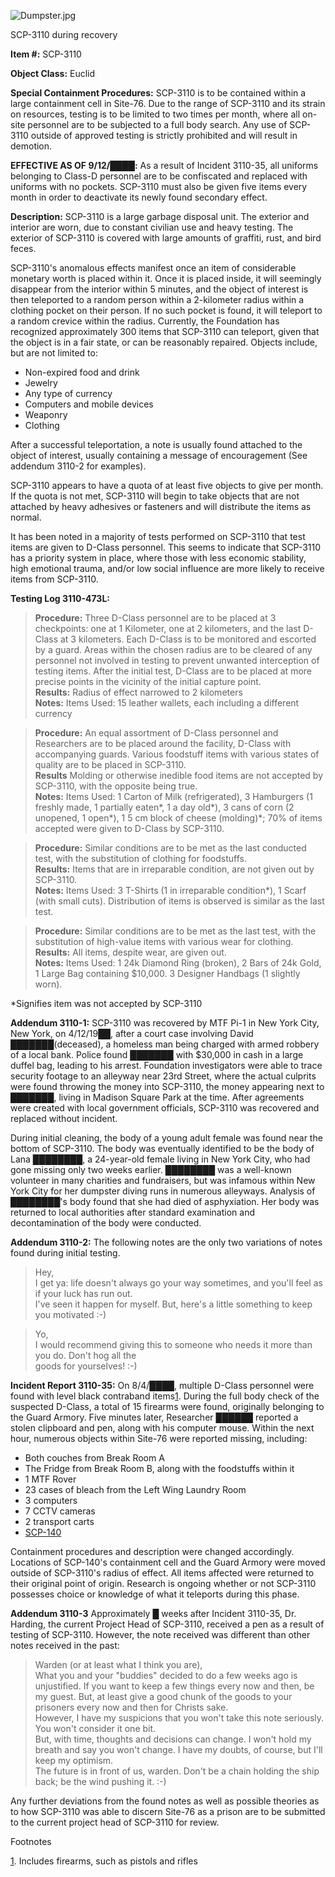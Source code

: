 ![Dumpster.jpg](http://scp-wiki.wdfiles.com/local--files/scp-3110/Dumpster.jpg)

SCP-3110 during recovery

**Item #:** SCP-3110

**Object Class:** Euclid

**Special Containment Procedures:** SCP-3110 is to be contained within a large containment cell in Site-76. Due to the range of SCP-3110 and its strain on resources, testing is to be limited to two times per month, where all on-site personnel are to be subjected to a full body search. Any use of SCP-3110 outside of approved testing is strictly prohibited and will result in demotion.

**EFFECTIVE AS OF 9/12/████:** As a result of Incident 3110-35, all uniforms belonging to Class-D personnel are to be confiscated and replaced with uniforms with no pockets. SCP-3110 must also be given five items every month in order to deactivate its newly found secondary effect.

**Description:** SCP-3110 is a large garbage disposal unit. The exterior and interior are worn, due to constant civilian use and heavy testing. The exterior of SCP-3110 is covered with large amounts of graffiti, rust, and bird feces.

SCP-3110's anomalous effects manifest once an item of considerable monetary worth is placed within it. Once it is placed inside, it will seemingly disappear from the interior within 5 minutes, and the object of interest is then teleported to a random person within a 2-kilometer radius within a clothing pocket on their person. If no such pocket is found, it will teleport to a random crevice within the radius. Currently, the Foundation has recognized approximately 300 items that SCP-3110 can teleport, given that the object is in a fair state, or can be reasonably repaired. Objects include, but are not limited to:

*   Non-expired food and drink
*   Jewelry
*   Any type of currency
*   Computers and mobile devices
*   Weaponry
*   Clothing

After a successful teleportation, a note is usually found attached to the object of interest, usually containing a message of encouragement (See addendum 3110-2 for examples).

SCP-3110 appears to have a quota of at least five objects to give per month. If the quota is not met, SCP-3110 will begin to take objects that are not attached by heavy adhesives or fasteners and will distribute the items as normal.

It has been noted in a majority of tests performed on SCP-3110 that test items are given to D-Class personnel. This seems to indicate that SCP-3110 has a priority system in place, where those with less economic stability, high emotional trauma, and/or low social influence are more likely to receive items from SCP-3110.

**Testing Log 3110-473L:**

> **Procedure:** Three D-Class personnel are to be placed at 3 checkpoints: one at 1 Kilometer, one at 2 kilometers, and the last D-Class at 3 kilometers. Each D-Class is to be monitored and escorted by a guard. Areas within the chosen radius are to be cleared of any personnel not involved in testing to prevent unwanted interception of testing items. After the initial test, D-Class are to be placed at more precise points in the vicinity of the initial capture point.  
> **Results:** Radius of effect narrowed to 2 kilometers  
> **Notes:** Items Used: 15 leather wallets, each including a different currency

> **Procedure:** An equal assortment of D-Class personnel and Researchers are to be placed around the facility, D-Class with accompanying guards. Various foodstuff items with various states of quality are to be placed in SCP-3110.  
> **Results** Molding or otherwise inedible food items are not accepted by SCP-3110, with the opposite being true.  
> **Notes:** Items Used: 1 Carton of Milk (refrigerated), 3 Hamburgers (1 freshly made, 1 partially eaten\*, 1 a day old\*), 3 cans of corn (2 unopened, 1 open\*), 1 5 cm block of cheese (molding)\*; 70% of items accepted were given to D-Class by SCP-3110.

> **Procedure:** Similar conditions are to be met as the last conducted test, with the substitution of clothing for foodstuffs.  
> **Results:** Items that are in irreparable condition, are not given out by SCP-3110.  
> **Notes:** Items Used: 3 T-Shirts (1 in irreparable condition\*), 1 Scarf (with small cuts). Distribution of items is observed is similar as the last test.

> **Procedure:** Similar conditions are to be met as the last test, with the substitution of high-value items with various wear for clothing.  
> **Results:** All items, despite wear, are given out.  
> **Notes:** Items Used: 1 24k Diamond Ring (broken), 2 Bars of 24k Gold, 1 Large Bag containing $10,000. 3 Designer Handbags (1 slightly worn).

\*Signifies item was not accepted by SCP-3110

**Addendum 3110-1:** SCP-3110 was recovered by MTF Pi-1 in New York City, New York, on 4/12/19██, after a court case involving David ███████(deceased), a homeless man being charged with armed robbery of a local bank. Police found ███████ with $30,000 in cash in a large duffel bag, leading to his arrest. Foundation investigators were able to trace security footage to an alleyway near 23rd Street, where the actual culprits were found throwing the money into SCP-3110, the money appearing next to ███████, living in Madison Square Park at the time. After agreements were created with local government officials, SCP-3110 was recovered and replaced without incident.

During initial cleaning, the body of a young adult female was found near the bottom of SCP-3110. The body was eventually identified to be the body of Lana ████████, a 24-year-old female living in New York City, who had gone missing only two weeks earlier. ████████ was a well-known volunteer in many charities and fundraisers, but was infamous within New York City for her dumpster diving runs in numerous alleyways. Analysis of ████████'s body found that she had died of asphyxiation. Her body was returned to local authorities after standard examination and decontamination of the body were conducted.

**Addendum 3110-2:** The following notes are the only two variations of notes found during initial testing.

> Hey,  
> I get ya: life doesn't always go your way sometimes, and you'll feel as if your luck has run out.  
> I've seen it happen for myself. But, here's a little something to keep you motivated :-)

> Yo,  
> I would recommend giving this to someone who needs it more than you do. Don't hog all the  
> goods for yourselves! :-)

**Incident Report 3110-35:** On 8/4/████, multiple D-Class personnel were found with level black contraband items[1](javascript:;). During the full body check of the suspected D-Class, a total of 15 firearms were found, originally belonging to the Guard Armory. Five minutes later, Researcher ██████ reported a stolen clipboard and pen, along with his computer mouse. Within the next hour, numerous objects within Site-76 were reported missing, including:

*   Both couches from Break Room A
*   The Fridge from Break Room B, along with the foodstuffs within it
*   1 MTF Rover
*   23 cases of bleach from the Left Wing Laundry Room
*   3 computers
*   7 CCTV cameras
*   2 transport carts
*   [SCP-140](http://www.scp-wiki.net/scp-140)

Containment procedures and description were changed accordingly. Locations of SCP-140's containment cell and the Guard Armory were moved outside of SCP-3110's radius of effect. All items affected were returned to their original point of origin. Research is ongoing whether or not SCP-3110 possesses choice or knowledge of what it teleports during this phase.

**Addendum 3110-3** Approximately █ weeks after Incident 3110-35, Dr. Harding, the current Project Head of SCP-3110, received a pen as a result of testing of SCP-3110. However, the note received was different than other notes received in the past:

> Warden (or at least what I think you are),  
> What you and your "buddies" decided to do a few weeks ago is unjustified. If you want to keep a few things every now and then, be my guest. But, at least give a good chunk of the goods to your prisoners every now and then for Christs sake.  
> However, I have my suspicions that you won't take this note seriously. You won't consider it one bit.  
> But, with time, thoughts and decisions can change. I won't hold my breath and say you won't change. I have my doubts, of course, but I'll keep my optimism.  
> The future is in front of us, warden. Don't be a chain holding the ship back; be the wind pushing it. :-)

Any further deviations from the found notes as well as possible theories as to how SCP-3110 was able to discern Site-76 as a prison are to be submitted to the current project head of SCP-3110 for review.

Footnotes

[1](javascript:;). Includes firearms, such as pistols and rifles